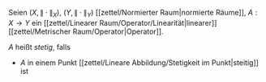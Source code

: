 Seien $(X, \| \cdot \|_X)$, $(Y, \| \cdot \|_Y)$ [[zettel/Normierter Raum|normierte Räume]], $A : X \to Y$ ein [[zettel/Linearer Raum/Operator/Linearität|linearer]] [[zettel/Metrischer Raum/Operator|Operator]].

$A$ heißt *stetig*, falls
- $A$ in einem Punkt [[zettel/Lineare Abbildung/Stetigkeit im Punkt|steitig]] ist